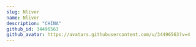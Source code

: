 ```yaml
---
slug: Nliver
name: Nliver
description: "CHINA"
github_id: 34496563
github_avatar: https://avatars.githubusercontent.com/u/34496563?v=4
---
```


